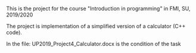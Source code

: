This is the project for the course "Introduction in programming" in FMI, SU, 2019/2020

The project is implementation of a simplified version of a calculator (C++ code).

In the file: UP2019_Project4_Calculator.docx is the condition of the task
